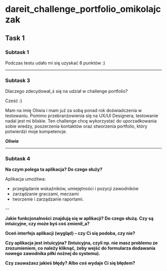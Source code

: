 # dareit_challenge_portfolio_omikolajczak


## Task 1


### Subtask 1
Podczas testu udało mi się uzyskać 8 punktów :)

---

### Subtask 3
Dlaczego zdecydował_ś się na udział w challenge portfolio?

Cześć :) 

Mam na imię Oliwia i mam już za sobą ponad rok doświadczenia w testowaniu. Pomimo przebranżowienia się na UX/UI Designera, testowanie nadal jest mi bliskie. Ten challenge chcę wykorzystać do uporzadkowania sobie wiedzy, poszerzenia kontaktów oraz stworzenia portfolio, który potwierdzi moje kompetencje. 

***Oliwia***

---

### Subtask 4

**Na czym polega ta aplikacja? Do czego służy?**

Aplikacja umożliwa:
  * przeglądanie wskaźników, umiejętności i pozycji zawodników
  * zarządzanie graczami, meczami 
  * tworzenie i zarządzanie raportami.

--


**Jakie funkcjonalności znajdują się w aplikacji? Do czego służą. Czy są intuicyjne, czy może byś coś zmienił_a?**

**Oceń interfejs aplikacji (wygląd) – czy Ci się podoba, czy nie?**

**Czy aplikacja jest intuicyjna? (Intuicyjna, czyli np. nie masz problemu ze zrozumieniem, co należy kliknąć, żeby wejść do formularza dodawania nowego zawodnika piłki nożnej do systemu).**

**Czy zauważasz jakieś błędy? Albo coś wydaje Ci się błędem?**
